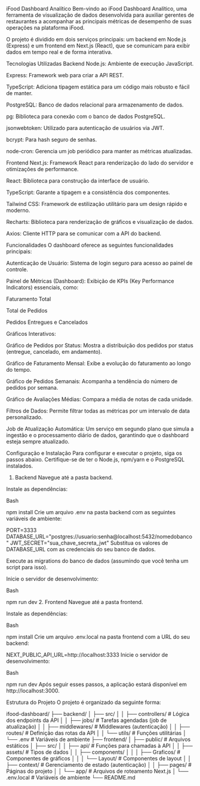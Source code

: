 iFood Dashboard Analítico
Bem-vindo ao iFood Dashboard Analítico, uma ferramenta de visualização de dados desenvolvida para auxiliar gerentes de restaurantes a acompanhar as principais métricas de desempenho de suas operações na plataforma iFood.

O projeto é dividido em dois serviços principais: um backend em Node.js (Express) e um frontend em Next.js (React), que se comunicam para exibir dados em tempo real e de forma interativa.

Tecnologias Utilizadas
Backend
Node.js: Ambiente de execução JavaScript.

Express: Framework web para criar a API REST.

TypeScript: Adiciona tipagem estática para um código mais robusto e fácil de manter.

PostgreSQL: Banco de dados relacional para armazenamento de dados.

pg: Biblioteca para conexão com o banco de dados PostgreSQL.

jsonwebtoken: Utilizado para autenticação de usuários via JWT.

bcrypt: Para hash seguro de senhas.

node-cron: Gerencia um job periódico para manter as métricas atualizadas.

Frontend
Next.js: Framework React para renderização do lado do servidor e otimizações de performance.

React: Biblioteca para construção da interface de usuário.

TypeScript: Garante a tipagem e a consistência dos componentes.

Tailwind CSS: Framework de estilização utilitário para um design rápido e moderno.

Recharts: Biblioteca para renderização de gráficos e visualização de dados.

Axios: Cliente HTTP para se comunicar com a API do backend.

Funcionalidades
O dashboard oferece as seguintes funcionalidades principais:

Autenticação de Usuário: Sistema de login seguro para acesso ao painel de controle.

Painel de Métricas (Dashboard): Exibição de KPIs (Key Performance Indicators) essenciais, como:

Faturamento Total

Total de Pedidos

Pedidos Entregues e Cancelados

Gráficos Interativos:

Gráfico de Pedidos por Status: Mostra a distribuição dos pedidos por status (entregue, cancelado, em andamento).

Gráfico de Faturamento Mensal: Exibe a evolução do faturamento ao longo do tempo.

Gráfico de Pedidos Semanais: Acompanha a tendência do número de pedidos por semana.

Gráfico de Avaliações Médias: Compara a média de notas de cada unidade.

Filtros de Dados: Permite filtrar todas as métricas por um intervalo de data personalizado.

Job de Atualização Automática: Um serviço em segundo plano que simula a ingestão e o processamento diário de dados, garantindo que o dashboard esteja sempre atualizado.

Configuração e Instalação
Para configurar e executar o projeto, siga os passos abaixo. Certifique-se de ter o Node.js, npm/yarn e o PostgreSQL instalados.

1. Backend
Navegue até a pasta backend.

Instale as dependências:

Bash

npm install
Crie um arquivo .env na pasta backend com as seguintes variáveis de ambiente:

PORT=3333
DATABASE_URL="postgres://usuario:senha@localhost:5432/nomedobanco"
JWT_SECRET="sua_chave_secreta_jwt"
Substitua os valores de DATABASE_URL com as credenciais do seu banco de dados.

Execute as migrations do banco de dados (assumindo que você tenha um script para isso).

Inicie o servidor de desenvolvimento:

Bash

npm run dev
2. Frontend
Navegue até a pasta frontend.

Instale as dependências:

Bash

npm install
Crie um arquivo .env.local na pasta frontend com a URL do seu backend:

NEXT_PUBLIC_API_URL=http://localhost:3333
Inicie o servidor de desenvolvimento:

Bash

npm run dev
Após seguir esses passos, a aplicação estará disponível em http://localhost:3000.

Estrutura do Projeto
O projeto é organizado da seguinte forma:

ifood-dashboard/
├── backend/
│   ├── src/
│   │   ├── controllers/         # Lógica dos endpoints da API
│   │   ├── jobs/                # Tarefas agendadas (job de atualização)
│   │   ├── middlewares/         # Middlewares (autenticação)
│   │   ├── routes/              # Definição das rotas da API
│   │   └── utils/               # Funções utilitárias
│   └── .env                     # Variáveis de ambiente
├── frontend/
│   ├── public/                  # Arquivos estáticos
│   ├── src/
│   │   ├── api/                 # Funções para chamadas à API
│   │   ├── assets/              # Tipos de dados
│   │   ├── components/
│   │   │   ├── Graficos/        # Componentes de gráficos
│   │   │   └── Layout/          # Componentes de layout
│   │   ├── context/             # Gerenciamento de estado (autenticação)
│   │   ├── pages/               # Páginas do projeto
│   │   └── app/                 # Arquivos de roteamento Next.js
│   └── .env.local               # Variáveis de ambiente
└── README.md
